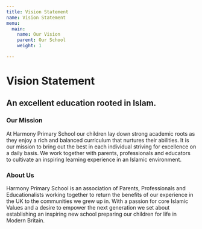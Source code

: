 ```yaml
---
title: Vision Statement
name: Vision Statement
menu:
  main:
    name: Our Vision
    parent: Our School
    weight: 1

---
```

# Vision Statement

## An excellent education rooted in Islam.

### Our Mission
At Harmony Primary School our children lay down strong academic roots as they enjoy a rich and balanced curriculum that nurtures their abilities. It is our mission to bring out the best in each individual striving for excellence on a daily basis. We work together with parents, professionals and educators to cultivate an inspiring learning experience in an Islamic environment.

### About Us
Harmony Primary School is an association of Parents, Professionals and Educationalists working together to return the benefits of our experience in the UK to the communities we grew up in. With a passion for core Islamic Values and a desire to empower the next generation we set about establishing an inspiring new school preparing our children for life in Modern Britain.